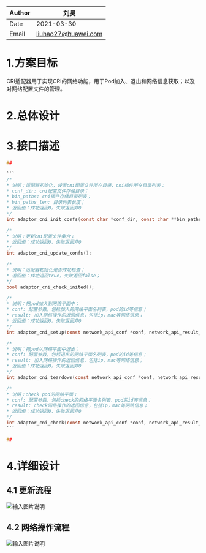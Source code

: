 | Author | 刘昊                                    |
| ------ | ------------------------------------------ |
| Date   | 2021-03-30                                 |
| Email  | [liuhao27@huawei.com](liuhao27@huawei.com) |

# 1.方案目标

CRI适配器用于实现CRI的网络功能，用于Pod加入、退出和网络信息获取；以及对网络配置文件的管理。

# 2.总体设计

# 3.接口描述

```c
## 

​```
/*
* 说明：适配器初始化，设置cni配置文件所在目录，cni插件所在目录列表；
* conf_dir: cni配置文件存储目录；
* bin_paths: cni插件存储目录列表；
* bin_paths_len: 目录列表长度；
* 返回值：成功返回0，失败返回非0
*/
int adaptor_cni_init_confs(const char *conf_dir, const char **bin_paths, const size_t bin_paths_len);

/*
* 说明：更新cni配置文件集合；
* 返回值：成功返回0，失败返回非0
*/
int adaptor_cni_update_confs();

/*
* 说明：适配器初始化是否成功检查；
* 返回值：成功返回true，失败返回false；
*/
bool adaptor_cni_check_inited();

/*
* 说明：把pod加入到网络平面中；
* conf: 配置参数，包括加入的网络平面名列表，pod的id等信息；
* result: 加入网络操作的返回信息，包括ip，mac等网络信息；
* 返回值：成功返回0，失败返回非0
*/
int adaptor_cni_setup(const network_api_conf *conf, network_api_result_list *result);

/*
* 说明：把pod从网络平面中退出；
* conf: 配置参数，包括退出的网络平面名列表，pod的id等信息；
* result: 加入网络操作的返回信息，包括ip，mac等网络信息；
* 返回值：成功返回0，失败返回非0
*/
int adaptor_cni_teardown(const network_api_conf *conf, network_api_result_list *result);

/*
* 说明：check pod的网络平面；
* conf: 配置参数，包括check的网络平面名列表，pod的id等信息；
* result: check网络操作的返回信息，包括ip，mac等网络信息；
* 返回值：成功返回0，失败返回非0
*/
int adaptor_cni_check(const network_api_conf *conf, network_api_result_list *result);
​```

## 
```

# 4.详细设计

## 4.1 更新流程

![输入图片说明](https://images.gitee.com/uploads/images/2021/0114/170516_0313b8bc_5595769.png "屏幕截图.png")

## 4.2 网络操作流程

![输入图片说明](https://images.gitee.com/uploads/images/2021/0115/102633_cf3027eb_5595769.png "屏幕截图.png")